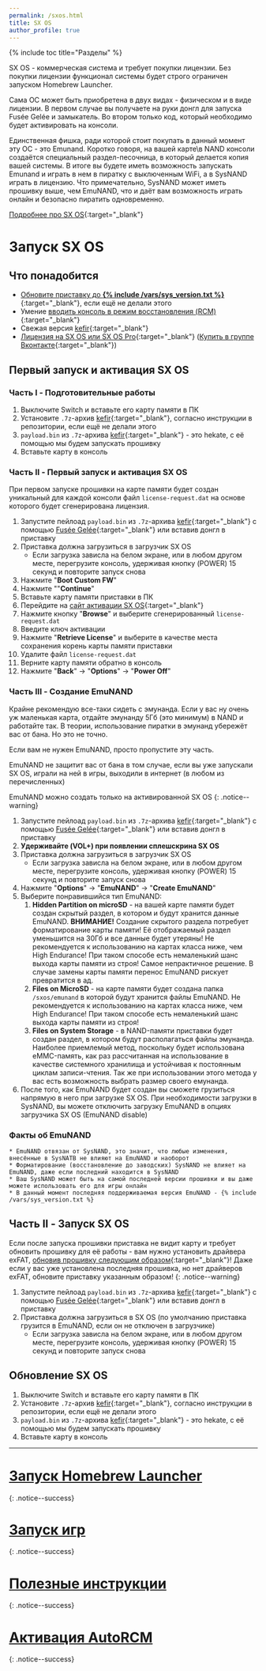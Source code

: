 ```yaml
---
permalink: /sxos.html
title: SX OS
author_profile: true
---
```

{% include toc title="Разделы" %}

SX OS - коммерческая система и требует покупки лицензии. Без покупки лицензии функционал системы будет строго ограничен запуском Homebrew Launcher. 

Сама OC может быть приобретена в двух видах - физическом и в виде лицензии. В первом случае вы получаете на руки донгл для запуска Fusée Gelée и замыкатель. Во втором только код, который необходимо будет активировать на консоли.

Единственная фишка, ради которой стоит покупать в данный момент эту ОС - это Emunand. Коротко говоря, на вашей карте\в NAND консоли создаётся специальный раздел-песочница, в который делается копия вашей системы. В итоге вы будете иметь возможность запускать Emunand и играть в нем в пиратку с выключенным WiFi, а в SysNAND играть в лицензию. Что примечательно, SysNAND может иметь прошивку выше, чем EmuNAND, что и даёт вам возможность играть онлайн и безопасно пиратить одновременно.

[Подробнее про SX OS](launch-cfw#sx-os){:target="_blank"}

# Запуск SX OS

## Что понадобится 

* [Обновите приставку до **{% include /vars/sys_version.txt %}**](update-to-latest){:target="_blank"}, если ещё не делали этого
* Умение [вводить консоль в режим восстановления (RCM)](fusee-gelee#%D1%87%D0%B0%D1%81%D1%82%D1%8C-i---%D0%B2%D1%85%D0%BE%D0%B4-%D0%B2-rcm){:target="_blank"}
* Свежая версия [kefir](https://github.com/rashevskyv/switch/releases/latest){:target="_blank"}
* [Лицензия на SX OS или SX OS Pro](https://www.olx.ua/obyavlenie/proshivka-nintendo-switch-sx-os-IDBWMzh.html){:target="_blank"} ([Купить в группе Вконтакте](https://vk.com/market-125012133?w=product-125012133_1764882%2Fquery){:target="_blank"})

## Первый запуск и активация SX OS



### Часть I - Подготовительные работы

1. Выключите Switch и вставьте его карту памяти в ПК 
1. Установите `.7z`-архив [kefir](https://github.com/rashevskyv/switch/releases/latest){:target="_blank"}, согласно инструкции в репозитории, если ещё не делали этого
1. `payload.bin` из `.7z`-архива [kefir](https://github.com/rashevskyv/switch/releases/latest){:target="_blank"} - это hekate, с её помощью мы будем запускать прошивку
1. Вставьте карту в консоль

### Часть II - Первый запуск и активация SX OS

При первом запуске прошивки на карте памяти будет создан уникальный для каждой консоли файл `license-request.dat` на основе которого будет сгенерирована лицензия. 

1. Запустите пейлоад `payload.bin` из `.7z`-архива [kefir](https://github.com/rashevskyv/switch/releases/latest){:target="_blank"} с помощью [Fusée Gelée](fusee-gelee){:target="_blank"} или вставив донгл в приставку
1. Приставка должна загрузиться в загрузчик SX OS
	* Если загрузка зависла на белом экране, или в любом другом месте, перегрузите консоль, удерживая кнопку (POWER) 15 секунд и повторите запуск снова
1. Нажмите "**Boot Custom FW**"
1. Нажмите ""**Continue**"
1. Вставьте карту памяти приставки в ПК
1. Перейдите на [сайт активации SX OS](https://sx.xecuter.rocks/sxos-license.html){:target="_blank"}
1. Нажмите кнопку "**Browse**" и выберите сгенерированный `license-request.dat`
1. Введите ключ активации
1. Нажмите "**Retrieve License**" и выберите в качестве места сохранения корень карты памяти приставки
1. Удалите файл `license-request.dat`
1. Верните карту памяти обратно в консоль
1. Нажмите "**Back**" -> "**Options**" -> "**Power Off**"

### Часть III - Создание EmuNAND 

Крайне рекомендую все-таки сидеть с эмунанда. Если у вас ну очень уж маленькая карта, отдайте эмунанду 5Гб (это минимум) в NAND и работайте так. В теории, использование пиратки в эмунанд убережёт вас от бана. Но это не точно.

Если вам не нужен EmuNAND, просто пропустите эту часть.

EmuNAND не защитит вас от бана в том случае, если вы уже запускали SX OS, играли на ней в игры, выходили в интернет (в любом из перечисленных)

EmuNAND можно создать только на активированной SX OS 
{: .notice--warning}

1. Запустите пейлоад `payload.bin` из `.7z`-архива [kefir](https://github.com/rashevskyv/switch/releases/latest){:target="_blank"} с помощью [Fusée Gelée](fusee-gelee){:target="_blank"} или вставив донгл в приставку
1. **Удерживайте (VOL+) при появлении сплешскрина SX OS**
1. Приставка должна загрузиться в загрузчик SX OS
	* Если загрузка зависла на белом экране, или в любом другом месте, перегрузите консоль, удерживая кнопку (POWER) 15 секунд и повторите запуск снова
1. Нажмите "**Options**" -> "**EmuNAND**" -> "**Create EmuNAND**"
1. Выберите понравившийся тип EmuNAND: 
	1. **Hidden Partition on microSD** - на вашей карте памяти будет создан скрытый раздел, в котором и будут хранится данные EmuNAND. **ВНИМАНИЕ!** Создание скрытого раздела потребует форматирование карты памяти! Её отображаемый раздел уменьшится на 30Гб и все данные будет утеряны! Не рекомендуется к использованию на картах класса ниже, чем High Endurance! При таком способе есть немаленький шанс выхода карты памяти из строя! Самое непрактичное решение. В случае замены карты памяти перенос EmuNAND рискует превратится в ад.
	1. **Files on MicroSD** - на карте памяти будет создана папка `/sxos/emunand` в которой будут хранится файлы EmuNAND. Не рекомендуется к использованию на картах класса ниже, чем High Endurance! При таком способе есть немаленький шанс выхода карты памяти из строя!
	1. **Files on System Storage** - в NAND-памяти приставки будет создан раздел, в котором будут располагаться файлы эмунанда. Наиболее приемлемый метод, поскольку будет использована eMMC-память, как раз рассчитанная на использование в качестве системного хранилища и устойчивая к постоянным циклам записи-чтения. Так же при использовании этого метода у вас есть возможность выбрать размер своего емунанда. 
1. После того, как EmuNAND будет создан вы сможете грузиться напрямую в него при загрузке SX OS. При необходимости загрузки в SysNAND, вы можете отключить загрузку EmuNAND в опциях загрузчика SX OS (EmuNAND disable)

### Факты об EmuNAND 
	* EmuNAND отвязан от SysNAND, это значит, что любые изменения, внесённые в SysNAТВ не влияют на EmuNAND и наоборот
	* Форматирование (восстановление до заводских) SysNAND не влияет на EmuNAND, даже если последний находится в SysNAND 
	* Ваш SysNAND может быть на самой последней версии прошивки и вы даже можете использовать его для игры онлайн
	* В данный момент последняя поддерживаемая версия EmuNAND - {% include /vars/sys_version.txt %}	

## Часть II - Запуск SX OS

Если после запуска прошивки приставка не видит карту и требует обновить прошивку для её работы - вам нужно установить драйвера exFAT, [обновив прошивку следующим образом](update-to-latest){:target="_blank"}! Даже если у вас уже установлена последняя прошивка, но нет драйверов exFAT, обновите приставку указанным образом!
{: .notice--warning}

1. Запустите пейлоад `payload.bin` из `.7z`-архива [kefir](https://github.com/rashevskyv/switch/releases/latest){:target="_blank"} с помощью [Fusée Gelée](fusee-gelee){:target="_blank"} или вставив донгл в приставку
1. Приставка должна загрузиться в SX OS (по умолчанию приставка грузится в EmuNAND, если он не отключен в загрузчике)
	* Если загрузка зависла на белом экране, или в любом другом месте, перегрузите консоль, удерживая кнопку (POWER) 15 секунд и повторите запуск снова

## Обновление SX OS

1. Выключите Switch и вставьте его карту памяти в ПК 
1. Установите `.7z`-архив [kefir](https://github.com/rashevskyv/switch/releases/latest){:target="_blank"}, согласно инструкции в репозитории, если ещё не делали этого
1. `payload.bin` из `.7z`-архива [kefir](https://github.com/rashevskyv/switch/releases/latest){:target="_blank"} - это hekate, с её помощью мы будем запускать прошивку
1. Вставьте карту в консоль

___

# [Запуск Homebrew Launcher](launch-hbl#%D0%B7%D0%B0%D0%BF%D1%83%D1%81%D0%BA-hbl-%D0%B8%D0%B7-sx-os)
{: .notice--success}
# [Запуск игр](sxos-games)
{: .notice--success}
# [Полезные инструкции](addons)
{: .notice--success}
# [Активация AutoRCM](autorcm)
{: .notice--success}